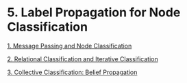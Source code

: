 # 5. Label Propagation for Node Classification

[1. Message Passing and Node Classification](5%20Label%20Propagation%20for%20Node%20Classification%2049b769460c344552986e3246a442f1a6/1%20Message%20Passing%20and%20Node%20Classification%20e3d11effe6c643bd92e8652dc3529ba6.md)

[2. Relational Classification and Iterative Classification](5%20Label%20Propagation%20for%20Node%20Classification%2049b769460c344552986e3246a442f1a6/2%20Relational%20Classification%20and%20Iterative%20Classifi%2002aff07bfb3f4df5b427e2f2f0079ae5.md)

[3. Collective Classification: Belief Propagation](5%20Label%20Propagation%20for%20Node%20Classification%2049b769460c344552986e3246a442f1a6/3%20Collective%20Classification%20Belief%20Propagation%207fe7c6a3b55947cab4bf9a6e03fa09ec.md)